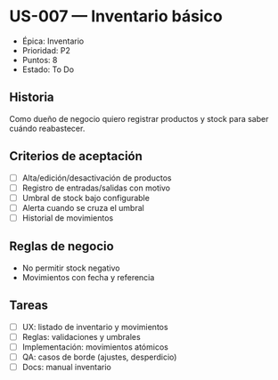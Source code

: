 # US-007 — Inventario básico
- Épica: Inventario
- Prioridad: P2
- Puntos: 8
- Estado: To Do

## Historia
Como dueño de negocio quiero registrar productos y stock para saber cuándo reabastecer.

## Criterios de aceptación
- [ ] Alta/edición/desactivación de productos
- [ ] Registro de entradas/salidas con motivo
- [ ] Umbral de stock bajo configurable
- [ ] Alerta cuando se cruza el umbral
- [ ] Historial de movimientos

## Reglas de negocio
- No permitir stock negativo
- Movimientos con fecha y referencia

## Tareas
- [ ] UX: listado de inventario y movimientos
- [ ] Reglas: validaciones y umbrales
- [ ] Implementación: movimientos atómicos
- [ ] QA: casos de borde (ajustes, desperdicio)
- [ ] Docs: manual inventario

